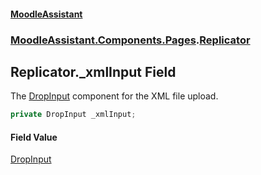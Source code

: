 #### [MoodleAssistant](index.md 'index')
### [MoodleAssistant.Components.Pages](MoodleAssistant.Components.Pages.md 'MoodleAssistant.Components.Pages').[Replicator](MoodleAssistant.Components.Pages.Replicator.md 'MoodleAssistant.Components.Pages.Replicator')

## Replicator._xmlInput Field

The [DropInput](MoodleAssistant.Components.Upload.DropInput.md 'MoodleAssistant.Components.Upload.DropInput') component for the XML file upload.

```csharp
private DropInput _xmlInput;
```

#### Field Value
[DropInput](MoodleAssistant.Components.Upload.DropInput.md 'MoodleAssistant.Components.Upload.DropInput')